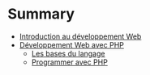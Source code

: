 # Summary

* [Introduction au développement Web](intro-dev-web.md)
* [Développement Web avec PHP](dev-web-php.md)
    * [Les bases du langage](bases-langage.md)
    * [Programmer avec PHP](programmer-php.md)





